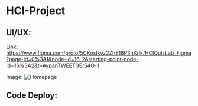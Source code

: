 ﻿# HCI-Project

## UI/UX:
Link: https://www.figma.com/proto/5CKosIkvz2ZhE18P3hKrlk/HCIQuizLab_Figma?page-id=0%3A1&node-id=16-2&starting-point-node-id=16%3A2&t=AypanTWEETGEr54O-1

Image:
![Homepage](https://github.com/user-attachments/assets/16b3f36e-8ef8-4eb5-8498-ec2ddef029d7)

## Code Deploy:
